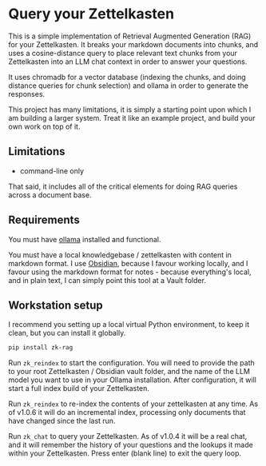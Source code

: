 # Query your Zettelkasten

This is a simple implementation of Retrieval Augmented Generation (RAG) for your Zettelkasten. It breaks your markdown
documents into chunks, and uses a cosine-distance query to place relevant text chunks from your Zettelkasten into an LLM
chat context in order to answer your questions.

It uses chromadb for a vector database (indexing the chunks, and doing distance queries for chunk selection) and ollama
in order to generate the responses.

This project has many limitations, it is simply a starting point upon which I am building a larger system. Treat it like
an example project, and build your own work on top of it.

## Limitations

- command-line only

That said, it includes all of the critical elements for doing RAG queries across a document base.

## Requirements

You must have [ollama](https://ollama.com/) installed and functional.

You must have a local knowledgebase / zettelkasten with content in markdown format. I
use [Obsidian](https://obsidian.md/), because I favour working locally, and I favour using the markdown format for
notes - because everything's local, and in plain text, I can simply point this tool at a Vault folder.

## Workstation setup

I recommend you setting up a local virtual Python environment, to keep it clean, but you can install it globally.

```bash
pip install zk-rag
```

Run `zk_reindex` to start the configuration. You will need to provide the path to your root Zettelkasten / Obsidian
vault folder, and the name of the LLM model you want to use in your Ollama installation. After configuration, it
will start a full index build of your Zettelkasten.

Run `zk_reindex` to re-index the contents of your zettelkasten at any time. As of v1.0.6 it will do an incremental
index, processing only documents that have changed since the last run.

Run `zk_chat` to query your Zettelkasten. As of v1.0.4 it will be a real chat, and it will remember the history of
your questions and the lookups it made within your Zettelkasten. Press enter (blank line) to exit the query loop.
